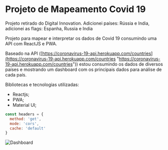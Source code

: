# Projeto de Mapeamento Covid 19

Projeto retirado do Digital Innovation. Adicionei países: Rússia e India, adicionei as flags: Espanha, Russia e India

Projeto para mapear e interpretar os dados de Covid 19 consumindo uma API com ReactJS e PWA.

Baseado na API ([https://coronavirus-19-api.herokuapp.com/countries](https://coronavirus-19-api.herokuapp.com/countries "https://coronavirus-19-api.herokuapp.com/countries")) estou consumindo os dados de diversos países e mostrando um dashboard com os principais dados para análise de cada país.


Bibliotecas e tecnologias utilizadas:
- Reactjs;
- PWA;
- Material UI;

```javascript
const headers = {
  method: 'get',
  mode: 'cors',
  cache: 'default'
}
```


![Dashboard](https://i.imgur.com/UFaF1Btr.png "Dashboard")



